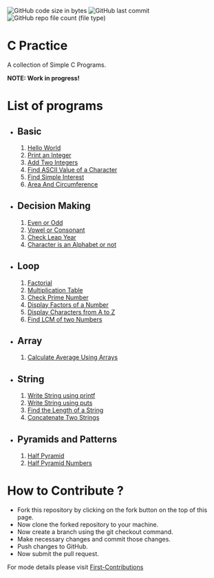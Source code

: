 
![GitHub code size in bytes](https://img.shields.io/github/languages/code-size/7ORP3DO/c-practice?label=Repo%20Size&style=flat)
![GitHub last commit](https://img.shields.io/github/last-commit/7ORP3DO/c-practice?style=flat)
![GitHub repo file count (file type)](https://img.shields.io/github/directory-file-count/7ORP3DO/c-practice?type=file)
# C Practice
A collection of Simple C Programs.

**NOTE: Work in progress!**

# List of programs

- ## Basic 
    1. [Hello World](./basic/HelloWorld.c)
    2. [Print an Integer](./basic/print_Integer_Value.c)
    3. [Add Two Integers](./basic/add_two_integer.c)
    4. [Find ASCII Value of a Character](./basic/ascii_value.c)
    5. [Find Simple Interest](./basic/simple_interest.c)   
    6. [Area And Circumference](./basic/AreaAndCircumferenceCircle.c)
   
- ## Decision Making 
    1. [Even or Odd](./Decision%20Making/oddEven.c)
    2. [Vowel or Consonant](./Decision%20Making/vowel_or_consonant.c)
    3. [Check Leap Year](./loop/leapYear.c)
    4. [Character is an Alphabet or not](./Decision%20Making/check_alphabet.c)
   
- ## Loop 
    1. [Factorial](./loop/factorial.c)
    2. [Multiplication Table](./loop/multiplicationTable.c)
    3. [Check Prime Number](./loop/prime.c)
    4. [Display Factors of a Number](./loop/factors.c)
    5. [Display Characters from A to Z](./loop/AtoZ.c)
    6. [Find LCM of two Numbers](./loop/LCM.c)

- ## Array
    1. [Calculate Average Using Arrays](./array/averageUsingArrays.c)
  
- ## String
    1. [Write String using printf](./string/writeStringUsingPrintf.c)
    2. [Write String using puts](./string/writeStringUsingPuts.c)
    3. [Find the Length of a String](./string/lengthofString.c)
    4. [Concatenate Two Strings](./string/concatenateString.c)

- ## Pyramids and Patterns
    1. [Half Pyramid](./Pyramids%20and%20Patterns/halfPyramid.c)
    2. [Half Pyramid Numbers](./Pyramids%20and%20Patterns/halfPyramidNumbers.c)

# How to Contribute ?

- Fork this repository by clicking on the fork button on the top of this page.
- Now clone the forked repository to your machine.
- Now create a branch using the git checkout command.
- Make necessary changes and commit those changes.
- Push changes to GitHub.
- Now submit the pull request.

For mode details please visit [First-Contributions](https://github.com/firstcontributions/first-contributions)
